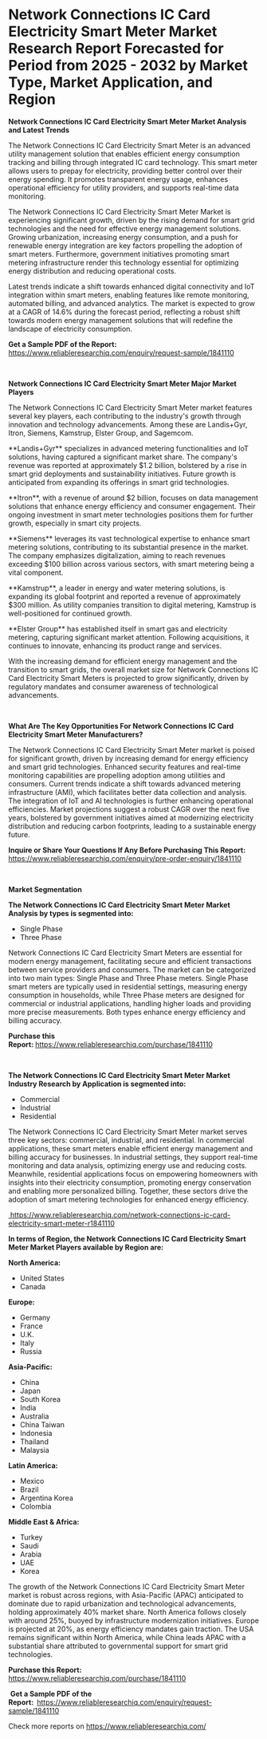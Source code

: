 <p><h1>Network Connections IC Card Electricity Smart Meter Market Research Report Forecasted for Period from 2025 -  2032 by Market Type, Market Application, and Region</h1></p><p><strong>Network Connections IC Card Electricity Smart Meter Market Analysis and Latest Trends</strong></p>
<p><p>The Network Connections IC Card Electricity Smart Meter is an advanced utility management solution that enables efficient energy consumption tracking and billing through integrated IC card technology. This smart meter allows users to prepay for electricity, providing better control over their energy spending. It promotes transparent energy usage, enhances operational efficiency for utility providers, and supports real-time data monitoring.</p><p>The Network Connections IC Card Electricity Smart Meter Market is experiencing significant growth, driven by the rising demand for smart grid technologies and the need for effective energy management solutions. Growing urbanization, increasing energy consumption, and a push for renewable energy integration are key factors propelling the adoption of smart meters. Furthermore, government initiatives promoting smart metering infrastructure render this technology essential for optimizing energy distribution and reducing operational costs.</p><p>Latest trends indicate a shift towards enhanced digital connectivity and IoT integration within smart meters, enabling features like remote monitoring, automated billing, and advanced analytics. The market is expected to grow at a CAGR of 14.6% during the forecast period, reflecting a robust shift towards modern energy management solutions that will redefine the landscape of electricity consumption.</p></p>
<p><strong>Get a Sample PDF of the Report:&nbsp;</strong> <a href="https://www.reliableresearchiq.com/enquiry/request-sample/1841110?utm_campaign=1870&utm_medium=2&utm_source=Github&utm_content=ia&utm_term=28022025&utm_id=network-connections-ic-card-electricity-smart-meter">https://www.reliableresearchiq.com/enquiry/request-sample/1841110</a></p>
<p>&nbsp;</p>
<p><strong>Network Connections IC Card Electricity Smart Meter Major Market Players</strong></p>
<p><p>The Network Connections IC Card Electricity Smart Meter market features several key players, each contributing to the industry's growth through innovation and technology advancements. Among these are Landis+Gyr, Itron, Siemens, Kamstrup, Elster Group, and Sagemcom.</p><p>**Landis+Gyr** specializes in advanced metering functionalities and IoT solutions, having captured a significant market share. The company's revenue was reported at approximately $1.2 billion, bolstered by a rise in smart grid deployments and sustainability initiatives. Future growth is anticipated from expanding its offerings in smart grid technologies.</p><p>**Itron**, with a revenue of around $2 billion, focuses on data management solutions that enhance energy efficiency and consumer engagement. Their ongoing investment in smart meter technologies positions them for further growth, especially in smart city projects.</p><p>**Siemens** leverages its vast technological expertise to enhance smart metering solutions, contributing to its substantial presence in the market. The company emphasizes digitalization, aiming to reach revenues exceeding $100 billion across various sectors, with smart metering being a vital component.</p><p>**Kamstrup**, a leader in energy and water metering solutions, is expanding its global footprint and reported a revenue of approximately $300 million. As utility companies transition to digital metering, Kamstrup is well-positioned for continued growth.</p><p>**Elster Group** has established itself in smart gas and electricity metering, capturing significant market attention. Following acquisitions, it continues to innovate, enhancing its product range and services. </p><p>With the increasing demand for efficient energy management and the transition to smart grids, the overall market size for Network Connections IC Card Electricity Smart Meters is projected to grow significantly, driven by regulatory mandates and consumer awareness of technological advancements.</p></p>
<p>&nbsp;</p>
<p><strong>What Are The Key Opportunities For Network Connections IC Card Electricity Smart Meter Manufacturers?</strong></p>
<p><p>The Network Connections IC Card Electricity Smart Meter market is poised for significant growth, driven by increasing demand for energy efficiency and smart grid technologies. Enhanced security features and real-time monitoring capabilities are propelling adoption among utilities and consumers. Current trends indicate a shift towards advanced metering infrastructure (AMI), which facilitates better data collection and analysis. The integration of IoT and AI technologies is further enhancing operational efficiencies. Market projections suggest a robust CAGR over the next five years, bolstered by government initiatives aimed at modernizing electricity distribution and reducing carbon footprints, leading to a sustainable energy future.</p></p>
<p><strong>Inquire or Share Your Questions If Any Before Purchasing This Report:</strong> <a href="https://www.reliableresearchiq.com/enquiry/pre-order-enquiry/1841110?utm_campaign=1870&utm_medium=2&utm_source=Github&utm_content=ia&utm_term=28022025&utm_id=network-connections-ic-card-electricity-smart-meter">https://www.reliableresearchiq.com/enquiry/pre-order-enquiry/1841110</a></p>
<p>&nbsp;</p>
<p><strong>Market Segmentation</strong></p>
<p><strong>The Network Connections IC Card Electricity Smart Meter Market Analysis by types is segmented into:</strong></p>
<p><ul><li>Single Phase</li><li>Three Phase</li></ul></p>
<p><p>Network Connections IC Card Electricity Smart Meters are essential for modern energy management, facilitating secure and efficient transactions between service providers and consumers. The market can be categorized into two main types: Single Phase and Three Phase meters. Single Phase smart meters are typically used in residential settings, measuring energy consumption in households, while Three Phase meters are designed for commercial or industrial applications, handling higher loads and providing more precise measurements. Both types enhance energy efficiency and billing accuracy.</p></p>
<p><strong>Purchase this Report:&nbsp;</strong><a href="https://www.reliableresearchiq.com/purchase/1841110?utm_campaign=1870&utm_medium=2&utm_source=Github&utm_content=ia&utm_term=28022025&utm_id=network-connections-ic-card-electricity-smart-meter">https://www.reliableresearchiq.com/purchase/1841110</a></p>
<p>&nbsp;</p>
<p><strong>The Network Connections IC Card Electricity Smart Meter Market Industry Research by Application is segmented into:</strong></p>
<p><ul><li>Commercial</li><li>Industrial</li><li>Residential</li></ul></p>
<p><p>The Network Connections IC Card Electricity Smart Meter market serves three key sectors: commercial, industrial, and residential. In commercial applications, these smart meters enable efficient energy management and billing accuracy for businesses. In industrial settings, they support real-time monitoring and data analysis, optimizing energy use and reducing costs. Meanwhile, residential applications focus on empowering homeowners with insights into their electricity consumption, promoting energy conservation and enabling more personalized billing. Together, these sectors drive the adoption of smart metering technologies for enhanced energy efficiency.</p></p>
<p><a href="https://www.reliableresearchiq.com/network-connections-ic-card-electricity-smart-meter-r1841110?utm_campaign=1870&utm_medium=2&utm_source=Github&utm_content=ia&utm_term=28022025&utm_id=network-connections-ic-card-electricity-smart-meter">&nbsp;https://www.reliableresearchiq.com/network-connections-ic-card-electricity-smart-meter-r1841110</a></p>
<p><strong>In terms of Region, the Network Connections IC Card Electricity Smart Meter Market Players available by Region are:</strong></p>
<p>
    <p> <strong> North America: </strong>
        <ul>
            <li>United States</li>
            <li>Canada</li>
        </ul>
        </p> 
    <p> <strong> Europe: </strong>
        <ul>
            <li>Germany</li>
            <li>France</li>
            <li>U.K.</li>
            <li>Italy</li>
            <li>Russia</li>
        </ul>
        </p> 
    <p> <strong> Asia-Pacific: </strong>
        <ul>
            <li>China</li>
            <li>Japan</li>
            <li>South Korea</li>
            <li>India</li>
            <li>Australia</li>
            <li>China Taiwan</li>
            <li>Indonesia</li>
            <li>Thailand</li>
            <li>Malaysia</li>
        </ul>
        </p> 
    <p> <strong> Latin America: </strong>
        <ul>
            <li>Mexico</li>
            <li>Brazil</li>
            <li>Argentina Korea</li>
            <li>Colombia</li>
        </ul>
        </p> 
    <p> <strong> Middle East & Africa: </strong>
        <ul>
            <li>Turkey</li>
            <li>Saudi</li>
            <li>Arabia</li>
            <li>UAE</li>
            <li>Korea</li>
        </ul>
    </p>
    </p>
<p><p>The growth of the Network Connections IC Card Electricity Smart Meter market is robust across regions, with Asia-Pacific (APAC) anticipated to dominate due to rapid urbanization and technological advancements, holding approximately 40% market share. North America follows closely with around 25%, buoyed by infrastructure modernization initiatives. Europe is projected at 20%, as energy efficiency mandates gain traction. The USA remains significant within North America, while China leads APAC with a substantial share attributed to governmental support for smart grid technologies.</p></p>
<p><strong>Purchase this Report: </strong><a href="https://www.reliableresearchiq.com/purchase/1841110?utm_campaign=1870&utm_medium=2&utm_source=Github&utm_content=ia&utm_term=28022025&utm_id=network-connections-ic-card-electricity-smart-meter">https://www.reliableresearchiq.com/purchase/1841110</a></p>
<p>&nbsp;<strong>Get a Sample PDF of the Report:&nbsp;&nbsp;</strong><a href="https://www.reliableresearchiq.com/enquiry/request-sample/1841110?utm_campaign=1870&utm_medium=2&utm_source=Github&utm_content=ia&utm_term=28022025&utm_id=network-connections-ic-card-electricity-smart-meter">https://www.reliableresearchiq.com/enquiry/request-sample/1841110</a></p>
<p><strong></strong></p>
<p>Check more reports on <a href="https://www.reliableresearchiq.com/?utm_campaign=1870&utm_medium=2&utm_source=Github&utm_content=ia&utm_term=28022025&utm_id=network-connections-ic-card-electricity-smart-meter">https://www.reliableresearchiq.com/</a></p>